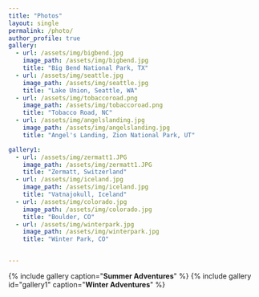 ```yaml
---
title: "Photos"
layout: single
permalink: /photo/
author_profile: true
gallery:
  - url: /assets/img/bigbend.jpg
    image_path: /assets/img/bigbend.jpg
    title: "Big Bend National Park, TX"
  - url: /assets/img/seattle.jpg
    image_path: /assets/img/seattle.jpg
    title: "Lake Union, Seattle, WA"
  - url: /assets/img/tobaccoroad.png
    image_path: /assets/img/tobaccoroad.png
    title: "Tobacco Road, NC"
  - url: /assets/img/angelslanding.jpg
    image_path: /assets/img/angelslanding.jpg
    title: "Angel's Landing, Zion National Park, UT"

gallery1:
  - url: /assets/img/zermatt1.JPG
    image_path: /assets/img/zermatt1.JPG
    title: "Zermatt, Switzerland"
  - url: /assets/img/iceland.jpg
    image_path: /assets/img/iceland.jpg
    title: "Vatnajokull, Iceland"
  - url: /assets/img/colorado.jpg
    image_path: /assets/img/colorado.jpg
    title: "Boulder, CO"
  - url: /assets/img/winterpark.jpg
    image_path: /assets/img/winterpark.jpg
    title: "Winter Park, CO"


---
```


{% include gallery caption="**Summer Adventures**" %}
{% include gallery id="gallery1" caption="**Winter Adventures**" %}